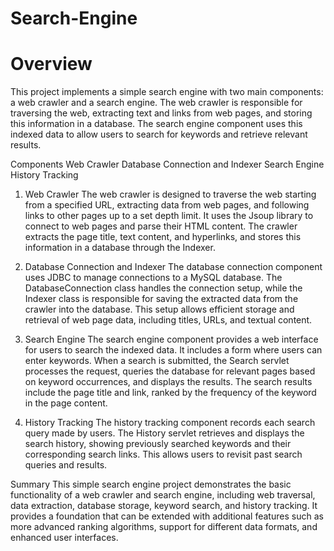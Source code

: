 # Search-Engine

# Overview
This project implements a simple search engine with two main components: a web crawler and a search engine. The web crawler is responsible for traversing the web, extracting text and links from web pages, and storing this information in a database. The search engine component uses this indexed data to allow users to search for keywords and retrieve relevant results.

Components
Web Crawler
Database Connection and Indexer
Search Engine
History Tracking
1. Web Crawler
The web crawler is designed to traverse the web starting from a specified URL, extracting data from web pages, and following links to other pages up to a set depth limit. It uses the Jsoup library to connect to web pages and parse their HTML content. The crawler extracts the page title, text content, and hyperlinks, and stores this information in a database through the Indexer.

2. Database Connection and Indexer
The database connection component uses JDBC to manage connections to a MySQL database. The DatabaseConnection class handles the connection setup, while the Indexer class is responsible for saving the extracted data from the crawler into the database. This setup allows efficient storage and retrieval of web page data, including titles, URLs, and textual content.

3. Search Engine
The search engine component provides a web interface for users to search the indexed data. It includes a form where users can enter keywords. When a search is submitted, the Search servlet processes the request, queries the database for relevant pages based on keyword occurrences, and displays the results. The search results include the page title and link, ranked by the frequency of the keyword in the page content.

4. History Tracking
The history tracking component records each search query made by users. The History servlet retrieves and displays the search history, showing previously searched keywords and their corresponding search links. This allows users to revisit past search queries and results.

Summary
This simple search engine project demonstrates the basic functionality of a web crawler and search engine, including web traversal, data extraction, database storage, keyword search, and history tracking. It provides a foundation that can be extended with additional features such as more advanced ranking algorithms, support for different data formats, and enhanced user interfaces.
